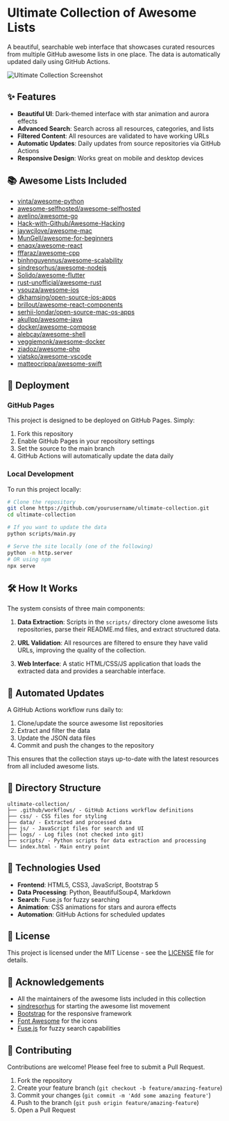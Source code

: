 # Ultimate Collection of Awesome Lists

A beautiful, searchable web interface that showcases curated resources from multiple GitHub awesome lists in one place. The data is automatically updated daily using GitHub Actions.

![Ultimate Collection Screenshot](screenshot.png)

## ✨ Features

- **Beautiful UI**: Dark-themed interface with star animation and aurora effects
- **Advanced Search**: Search across all resources, categories, and lists
- **Filtered Content**: All resources are validated to have working URLs
- **Automatic Updates**: Daily updates from source repositories via GitHub Actions
- **Responsive Design**: Works great on mobile and desktop devices

## 📚 Awesome Lists Included

- [vinta/awesome-python](https://github.com/vinta/awesome-python)
- [awesome-selfhosted/awesome-selfhosted](https://github.com/awesome-selfhosted/awesome-selfhosted)
- [avelino/awesome-go](https://github.com/avelino/awesome-go)
- [Hack-with-Github/Awesome-Hacking](https://github.com/Hack-with-Github/Awesome-Hacking)
- [jaywcjlove/awesome-mac](https://github.com/jaywcjlove/awesome-mac)
- [MunGell/awesome-for-beginners](https://github.com/MunGell/awesome-for-beginners)
- [enaqx/awesome-react](https://github.com/enaqx/awesome-react)
- [fffaraz/awesome-cpp](https://github.com/fffaraz/awesome-cpp)
- [binhnguyennus/awesome-scalability](https://github.com/binhnguyennus/awesome-scalability)
- [sindresorhus/awesome-nodejs](https://github.com/sindresorhus/awesome-nodejs)
- [Solido/awesome-flutter](https://github.com/Solido/awesome-flutter)
- [rust-unofficial/awesome-rust](https://github.com/rust-unofficial/awesome-rust)
- [vsouza/awesome-ios](https://github.com/vsouza/awesome-ios)
- [dkhamsing/open-source-ios-apps](https://github.com/dkhamsing/open-source-ios-apps)
- [brillout/awesome-react-components](https://github.com/brillout/awesome-react-components)
- [serhii-londar/open-source-mac-os-apps](https://github.com/serhii-londar/open-source-mac-os-apps)
- [akullpp/awesome-java](https://github.com/akullpp/awesome-java)
- [docker/awesome-compose](https://github.com/docker/awesome-compose)
- [alebcay/awesome-shell](https://github.com/alebcay/awesome-shell)
- [veggiemonk/awesome-docker](https://github.com/veggiemonk/awesome-docker)
- [ziadoz/awesome-php](https://github.com/ziadoz/awesome-php)
- [viatsko/awesome-vscode](https://github.com/viatsko/awesome-vscode)
- [matteocrippa/awesome-swift](https://github.com/matteocrippa/awesome-swift)

## 🚀 Deployment

### GitHub Pages

This project is designed to be deployed on GitHub Pages. Simply:

1. Fork this repository
2. Enable GitHub Pages in your repository settings
3. Set the source to the main branch
4. GitHub Actions will automatically update the data daily

### Local Development

To run this project locally:

```bash
# Clone the repository
git clone https://github.com/yourusername/ultimate-collection.git
cd ultimate-collection

# If you want to update the data
python scripts/main.py

# Serve the site locally (one of the following)
python -m http.server
# OR using npm
npx serve
```

## 🛠️ How It Works

The system consists of three main components:

1. **Data Extraction**: Scripts in the `scripts/` directory clone awesome lists repositories, parse their README.md files, and extract structured data.

2. **URL Validation**: All resources are filtered to ensure they have valid URLs, improving the quality of the collection.

3. **Web Interface**: A static HTML/CSS/JS application that loads the extracted data and provides a searchable interface.

## 🔄 Automated Updates

A GitHub Actions workflow runs daily to:

1. Clone/update the source awesome list repositories
2. Extract and filter the data
3. Update the JSON data files
4. Commit and push the changes to the repository

This ensures that the collection stays up-to-date with the latest resources from all included awesome lists.

## 📁 Directory Structure

```
ultimate-collection/
├── .github/workflows/ - GitHub Actions workflow definitions
├── css/ - CSS files for styling
├── data/ - Extracted and processed data
├── js/ - JavaScript files for search and UI
├── logs/ - Log files (not checked into git)
├── scripts/ - Python scripts for data extraction and processing
└── index.html - Main entry point
```

## 🔧 Technologies Used

- **Frontend**: HTML5, CSS3, JavaScript, Bootstrap 5
- **Data Processing**: Python, BeautifulSoup4, Markdown
- **Search**: Fuse.js for fuzzy searching
- **Animation**: CSS animations for stars and aurora effects
- **Automation**: GitHub Actions for scheduled updates

## 📖 License

This project is licensed under the MIT License - see the [LICENSE](LICENSE) file for details.

## 🙏 Acknowledgements

- All the maintainers of the awesome lists included in this collection
- [sindresorhus](https://github.com/sindresorhus) for starting the awesome list movement
- [Bootstrap](https://getbootstrap.com/) for the responsive framework
- [Font Awesome](https://fontawesome.com/) for the icons
- [Fuse.js](https://fusejs.io/) for fuzzy search capabilities

## 🤝 Contributing

Contributions are welcome! Please feel free to submit a Pull Request.

1. Fork the repository
2. Create your feature branch (`git checkout -b feature/amazing-feature`)
3. Commit your changes (`git commit -m 'Add some amazing feature'`)
4. Push to the branch (`git push origin feature/amazing-feature`)
5. Open a Pull Request
